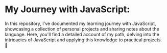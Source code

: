 # My Journey with JavaScript:

In this repository, I've documented my learning journey with JavaScript, showcasing a collection of personal projects and sharing notes about the language. Here, you'll find a detailed account of my path, delving into the intricacies of JavaScript and applying this knowledge to practical projects. 🚀 

